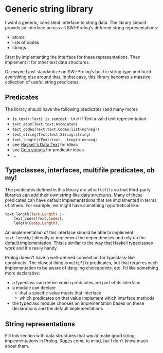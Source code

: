 # Generic string library

I want a generic, consistent interface to string data.  The library should provide an interface across all SWI-Prolog's different string representations:

  * atoms
  * lists of codes
  * strings

Start by implementing the interface for these representations. Then implement it for other text data structures.

Or maybe I just standardize on SWI-Prolog's built in string type and build everything else around that.  In that case, this library becomes a massive collection of useful string predicates.

## Predicates

The library should have the following predicates (and many more):  

  * `is_text(+Text) is semidet` - true if Text a valid text representation
  * `text_atom(Text:text,Atom:atom)`
  * `text_codes(Text:text,Codes:list(nonneg))`
  * `text_string(Text:text,String:string)`
  * `text_length(+Text:text, -Length:nonneg)`
  * see [Haskell's Data.Text](http://hackage.haskell.org/package/text-1.2.2.1/docs/Data-Text.html) for ideas
  * see [Go's strings](https://golang.org/pkg/strings/) for predicate ideas
  * ...
  
  
## Typeclasses, interfaces, multifile predicates, oh my!

The predicates defined in this library are all `multifile` so that third-party libraries can add their own string-like data structures.  Many of these predicates can have default implementations that are implemented in terms of others.  For example, we might have something hypothetical like:

```prolog
text_length(Text,Length) :-
    text_codes(Text,Codes),
    length(Codes,Length).
```

An implementation of this interface should be able to implement `text_length/2` directly or implement the dependencies and rely on the default implementation.  This is similar to the way that Haskell typeclasses work and it's really handy.

Prolog doesn't have a well-defined convention for typeclass-like constructs.  The closest thing is `multifile` predicates, but that requires each implementation to be aware of dangling choicepoints, etc.  I'd like something more declarative:

  * a typeclass can define which predicates are part of its interface
  * a module can declare
    * that a specific value meets that interface
    * which predicates on that value implement which interface methods
  * the typeclass module chooses an implementation based on these declarations and the default implementations
  
  
## String representations

Fill this section with data structures that would make good string implementations in Prolog.  [Ropes](https://en.wikipedia.org/wiki/Rope_(data_structure)) come to mind, but I don't know much about them.
